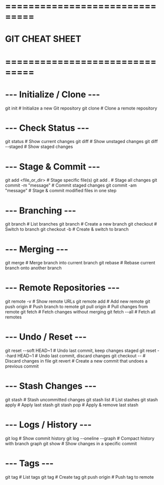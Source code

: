 # ===============================
# GIT CHEAT SHEET
# ===============================

# --- Initialize / Clone ---
git init                     # Initialize a new Git repository
git clone <url>              # Clone a remote repository

# --- Check Status ---
git status                   # Show current changes
git diff                     # Show unstaged changes
git diff --staged            # Show staged changes

# --- Stage & Commit ---
git add <file_or_dir>        # Stage specific file(s)
git add .                    # Stage all changes
git commit -m "message"      # Commit staged changes
git commit -am "message"     # Stage & commit modified files in one step

# --- Branching ---
git branch                   # List branches
git branch <name>            # Create a new branch
git checkout <name>          # Switch to branch
git checkout -b <name>       # Create & switch to branch

# --- Merging ---
git merge <branch>           # Merge branch into current branch
git rebase <branch>          # Rebase current branch onto another branch

# --- Remote Repositories ---
git remote -v                # Show remote URLs
git remote add <name> <url>  # Add new remote
git push origin <branch>     # Push branch to remote
git pull origin <branch>     # Pull changes from remote
git fetch                    # Fetch changes without merging
git fetch --all              # Fetch all remotes

# --- Undo / Reset ---
git reset --soft HEAD~1      # Undo last commit, keep changes staged
git reset --hard HEAD~1      # Undo last commit, discard changes
git checkout -- <file>       # Discard changes in file
git revert <commit>          # Create a new commit that undoes a previous commit

# --- Stash Changes ---
git stash                    # Stash uncommitted changes
git stash list               # List stashes
git stash apply              # Apply last stash
git stash pop                # Apply & remove last stash

# --- Logs / History ---
git log                      # Show commit history
git log --oneline --graph    # Compact history with branch graph
git show <commit>            # Show changes in a specific commit

# --- Tags ---
git tag                      # List tags
git tag <name>               # Create tag
git push origin <tag>        # Push tag to remote
